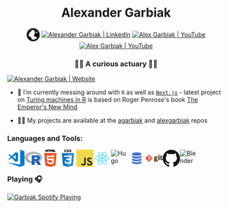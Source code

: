 <h1 align="center">Alexander Garbiak</h1>

<p align="center">
    <a href=https://alexgarbiak.com target="blank"><img align="center" alt="alexgarbiak.com" width="30px" height="30px" src="https://raw.githubusercontent.com/iconic/open-iconic/master/svg/globe.svg" /></a>
    <a href=https://linkedin.com/in/garbiak target="blank"><img align="center" alt="Alexander Garbiak | LinkedIn" width="30px" height="30px" src="https://cdn.jsdelivr.net/npm/simple-icons@v3/icons/linkedin.svg" /></a>
    <a href=https://youtube.com/channel/UCmjaEhArJiBnwyjl-xYvJdw target="blank"><img align="center" alt="Alex Garbiak | YouTube" width="30px" height="30px" src="https://cdn.jsdelivr.net/npm/simple-icons@v3/icons/youtube.svg" /></a>
    <a href="mailto:contact@alexgarbiak.com"><img align="center" alt="Alex Garbiak | YouTube" width="30px" height="30px" src="https://cdn.jsdelivr.net/npm/simple-icons@v3/icons/microsoftoutlook.svg" /></a>
</p>

<h3 align="center">👨‍🔬 A curious actuary 👨‍🎨</h3>

<p align="left">
    <a href=https://alexgarbiak.com target="blank"><img src="https://img.shields.io/website?url=https%3A%2F%2Falexgarbiak.com" alt="Alexander Garbiak | Website" /></a>
</p>

- 🔭 I’m currently messing around with `R` as well as [`Next.js`](https://nextjs.org/) - latest project on [Turing machines in R](https://github.com/agarbiak/tuRingMachine) is based on Roger Penrose's book [The Emperor's New Mind](https://en.wikipedia.org/wiki/The_Emperor%27s_New_Mind)

- 👨‍💻 My projects are available at the [agarbiak](https://github.com/agarbiak?tab=repositories) and [alexgarbiak](https://github.com/alexgarbiak?tab=repositories) repos

### Languages and Tools:

<img align="left" alt="Visual Studio Code" width="40px" height="40px" src="https://raw.githubusercontent.com/github/explore/80688e429a7d4ef2fca1e82350fe8e3517d3494d/topics/visual-studio-code/visual-studio-code.png" />
<img align="left" alt="R" width="40px" height="40px" src="https://raw.githubusercontent.com/github/explore/80688e429a7d4ef2fca1e82350fe8e3517d3494d/topics/r/r.png" />
<img align="left" alt="HTML5" width="40px" height="40px" src="https://raw.githubusercontent.com/github/explore/80688e429a7d4ef2fca1e82350fe8e3517d3494d/topics/html/html.png" />
<img align="left" alt="CSS3" width="40px" height="40px" src="https://raw.githubusercontent.com/github/explore/80688e429a7d4ef2fca1e82350fe8e3517d3494d/topics/css/css.png" />
<img align="left" alt="JavaScript" width="40px" height="40px" src="https://raw.githubusercontent.com/github/explore/80688e429a7d4ef2fca1e82350fe8e3517d3494d/topics/javascript/javascript.png" />
<img align="left" alt="JavaScript" width="40px" height="40px" src="https://raw.githubusercontent.com/github/explore/80688e429a7d4ef2fca1e82350fe8e3517d3494d/topics/react/react.png" />
<img align="left" alt="Hugo" width="40px" height="40px" src="https://api.iconify.design/logos-hugo.svg" />
<img align="left" alt="SQL" width="40px" height="40px" src="https://raw.githubusercontent.com/github/explore/80688e429a7d4ef2fca1e82350fe8e3517d3494d/topics/sql/sql.png" />
<img align="left" alt="Git" width="40px" height="40px" src="https://raw.githubusercontent.com/github/explore/80688e429a7d4ef2fca1e82350fe8e3517d3494d/topics/git/git.png" />
<img align="left" alt="GitHub" width="40px" height="40px" src="https://raw.githubusercontent.com/github/explore/78df643247d429f6cc873026c0622819ad797942/topics/github/github.png" />
<img align="left" alt="Blender" width="40px" height="40px" src="https://download.blender.org/branding/community/blender_community_badge_white.svg" />

<br />
<br />

### Playing 🎧

[<img src="https://spotify-playing.agarbiak.vercel.app/api/spotify" alt="Garbiak Spotify Playing" width="350" />](https://open.spotify.com/user/garbiak)
